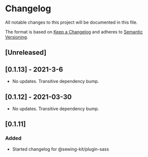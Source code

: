 # Changelog

All notable changes to this project will be documented in this file.

The format is based on [Keep a Changelog](http://keepachangelog.com/en/1.0.0/)
and adheres to [Semantic Versioning](http://semver.org/spec/v2.0.0.html).

## [Unreleased]

## [0.1.13] - 2021-3-6

- No updates. Transitive dependency bump.

## [0.1.12] - 2021-03-30

- No updates. Transitive dependency bump.

## [0.1.11]

### Added

- Started changelog for @sewing-kit/plugin-sass
